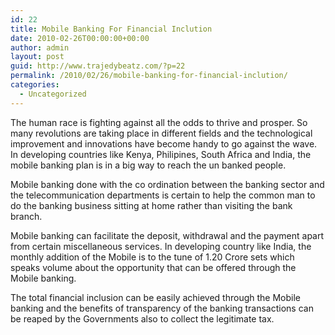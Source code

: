 ```yaml
---
id: 22
title: Mobile Banking For Financial Inclution
date: 2010-02-26T00:00:00+00:00
author: admin
layout: post
guid: http://www.trajedybeatz.com/?p=22
permalink: /2010/02/26/mobile-banking-for-financial-inclution/
categories:
  - Uncategorized
---
```

The human race is fighting against all the odds to thrive and prosper. So many revolutions are taking place in different fields and the technological improvement and innovations have become handy to go against the wave. In developing countries like Kenya, Philipines, South Africa and India, the mobile banking plan is in a big way to reach the un banked people.

Mobile banking done with the co ordination between the banking sector and the telecommunication departments is certain to help the common man to do the banking business sitting at home rather than visiting the bank branch.

Mobile banking can facilitate the deposit, withdrawal and the payment apart from certain miscellaneous services. In developing country like India, the monthly addition of the Mobile is to the tune of 1.20 Crore sets which speaks volume about the opportunity that can be offered through the Mobile banking.

The total financial inclusion can be easily achieved through the Mobile banking and the benefits of transparency of the banking transactions can be reaped by the Governments also to collect the legitimate tax.